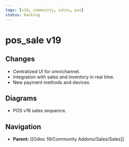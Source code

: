 ```yaml
---
tags: [v19, community, sales, pos]
status: backlog
---
```

# pos_sale v19

## Changes
- Centralized UI for omnichannel.
- Integration with sales and inventory in real time.
- New payment methods and devices.

## Diagrams
- POS v19 sales sequence.






## Navigation
- **Parent:** [[Odoo 19/Community Addons/Sales/Sales]]
